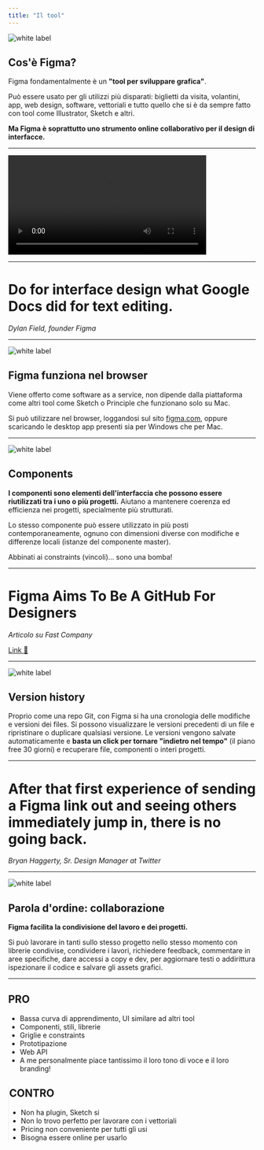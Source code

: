 ```yaml
---
title: "Il tool"
---
```

![white label](./assets/figma-logo.png)

## Cos'è Figma?

Figma fondamentalmente è un **"tool per sviluppare grafica"**.

Può essere usato per gli utilizzi più disparati: biglietti da visita, volantini, app, web design, software, vettoriali e tutto quello che si è da sempre fatto con tool come Illustrator, Sketch e altri.

**Ma Figma è soprattutto uno strumento online collaborativo per il design di interfacce.**

---

<div class="box-shadow">

<video controls width="80%">
    <source src="./Hero_Animation_60fps.mp4" type="video/mp4">
    Sorry, your browser doesn't support embedded videos.
</video>

</div>

---

# Do for interface design what Google Docs did for text editing.
<cite>Dylan Field, founder Figma</cite>

---

<div class="row">
<div class="col-5 box-shadow align-self-center">

![white label](./assets/figma-2.png)

</div>
<div class="col-6 offset-1 text-left align-self-center">

## Figma funziona nel browser

Viene offerto come software as a service, non dipende dalla piattaforma come altri tool come Sketch o Principle che funzionano solo su Mac.

Si può utilizzare nel browser, loggandosi sul sito [figma.com](https://www.figma.com), oppure scaricando le desktop app presenti sia per Windows che per Mac.


</div>
</div>

---

<div class="row">
<div class="col-5 box-shadow align-self-center">

![white label](./assets/figma-5.png)

</div>
<div class="col-6 offset-1 text-left align-self-center">

## Components

**I componenti sono elementi dell'interfaccia che possono essere riutilizzati tra i uno o più progetti.** Aiutano a mantenere coerenza ed efficienza nei progetti, specialmente più strutturati.

Lo stesso componente può essere utilizzato in più posti contemporaneamente, ognuno con dimensioni diverse con modifiche e differenze locali (istanze del componente master).

Abbinati ai constraints (vincoli)... sono una bomba!


</div>
</div>

---

# Figma Aims To Be A GitHub For Designers
<cite>Articolo su Fast Company</cite>

[Link 🔗](https://www.fastcompany.com/3054382/figma-aims-to-be-a-github-for-designers)

---

<div class="row">
<div class="col-5 box-shadow align-self-center">

![white label](./assets/figma-3.png)

</div>
<div class="col-6 offset-1 text-left align-self-center">

## Version history

Proprio come una repo Git, con Figma si ha una cronologia delle modifiche e versioni dei files. Si possono visualizzare le versioni precedenti di un file e ripristinare o duplicare qualsiasi versione. Le versioni vengono salvate automaticamente e **basta un click per tornare "indietro nel tempo"** (il piano free 30 giorni) e recuperare file, componenti o interi progetti.


</div>
</div>

---

# After that first experience of sending a Figma link out and seeing others immediately jump in, there is no going back.
<cite>Bryan Haggerty, Sr. Design Manager at Twitter</cite>

---

<div class="row">
<div class="col-5 box-shadow align-self-center">

![white label](./assets/figma-4.png)

</div>
<div class="col-6 offset-1 text-left align-self-center">

## Parola d'ordine: collaborazione

**Figma facilita la condivisione del lavoro e dei progetti.**

Si può lavorare in tanti sullo stesso progetto nello stesso momento con librerie condivise, condividere i lavori, richiedere feedback, commentare in aree specifiche, dare accessi a copy e dev, per aggiornare testi o addirittura ispezionare il codice e salvare gli assets grafici.


</div>
</div>

---

<div class="row">
<div class="col-6">

## PRO

- Bassa curva di apprendimento, UI similare ad altri tool
- Componenti, stili, librerie
- Griglie e constraints
- Prototipazione
- Web API
- A me personalmente piace tantissimo il loro tono di voce e il loro branding!

</div>
<div class="col-6" style="border-left: 2px solid #f3f3f3">

## CONTRO

- Non ha plugin, Sketch si
- Non lo trovo perfetto per lavorare con i vettoriali
- Pricing non conveniente per tutti gli usi
- Bisogna essere online per usarlo

</div>
</div>
